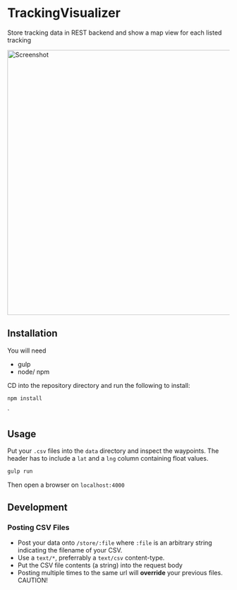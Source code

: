 # TrackingVisualizer
Store tracking data in REST backend and show a map view for each listed tracking

<img src="http://i.imgur.com/ESdYTW8.jpg" alt="Screenshot" width="600">

## Installation

You will need 

- gulp
- node/ npm


CD into the repository directory and run the following to install:

```bash
npm install
```
`

## Usage

Put your `.csv` files into the `data` directory and inspect the waypoints.
The header has to include a `lat` and a `lng` column containing float values.

```bash
gulp run
```

Then open a browser on `localhost:4000`

## Development

### Posting CSV Files

- Post your data onto `/store/:file` where `:file` is an arbitrary string indicating the filename of your CSV.
- Use a `text/*`, preferrably a `text/csv` content-type.
- Put the CSV file contents (a string) into the request body
- Posting multiple times to the same url will **override** your previous files. CAUTION!

